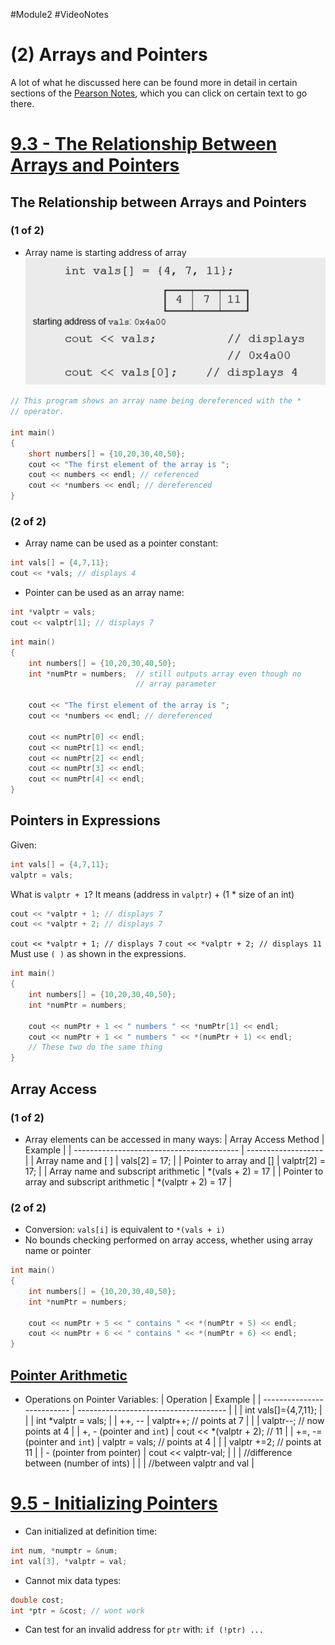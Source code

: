 #Module2 #VideoNotes
# (2) Arrays and Pointers
A lot of what he discussed here can be found more in detail in certain sections of the [Pearson Notes](../Pearson%20Notes), which you can click on certain text to go there.

# [9.3 - The Relationship Between Arrays and Pointers](../Pearson%20Notes/9.3%20-%20The%20Relationship%20Between%20Arrays%20and%20Pointers.md)
## The Relationship between Arrays and Pointers 
### (1 of 2)
- Array name is starting address of array
![](2%20-%20Pointers%20and%20Arrays%20Photos/Pointers%20and%20Arrays%20-%20The%20Relationship%20between%20Arrays%20and%20Pointers%201.png)
```c++
// This program shows an array name being dereferenced with the *
// operator.

int main()
{
	short numbers[] = {10,20,30,40,50};
	cout << "The first element of the array is ";
	cout << numbers << endl; // referenced
	cout << *numbers << endl; // dereferenced
}
```
### (2 of 2)
- Array name can be used as a pointer constant:
```c++
int vals[] = {4,7,11};
cout << *vals; // displays 4
```
- Pointer can be used as an array name:
```c++
int *valptr = vals;
cout << valptr[1]; // displays 7
```

```c++
int main()
{
	int numbers[] = {10,20,30,40,50};
	int *numPtr = numbers;  // still outputs array even though no
							// array parameter
	
	cout << "The first element of the array is ";
	cout << *numbers << endl; // dereferenced

	cout << numPtr[0] << endl;
	cout << numPtr[1] << endl;
	cout << numPtr[2] << endl;
	cout << numPtr[3] << endl;
	cout << numPtr[4] << endl;
}
```

## Pointers in Expressions
Given:
```c++
int vals[] = {4,7,11};
valptr = vals;
```
What is `valptr + 1`? It means (address in `valptr`) + (1 * size of an int)
```c++
cout << *valptr + 1; // displays 7
cout << *valptr + 2; // displays 7
```
`cout << *valptr + 1; // displays 7`
`cout << *valptr + 2; // displays 11`
Must use `( )` as shown in the expressions.
```c++
int main()
{
	int numbers[] = {10,20,30,40,50};
	int *numPtr = numbers; 
	
	cout << numPtr + 1 << " numbers " << *numPtr[1] << endl;
	cout << numPtr + 1 << " numbers " << *(numPtr + 1) << endl;
	// These two do the same thing
}
```

## Array Access
### (1 of 2)
- Array elements can be accessed in many ways:
| Array Access Method                       | Example             |
| ----------------------------------------- | ------------------- |
| Array name and [ ]                         | vals[2] = 17;       |
| Pointer to array and []                   | valptr[2] = 17;     |
| Array name and subscript arithmetic       | \*(vals + 2) = 17   |
| Pointer to array and subscript arithmetic | \*(valptr + 2) = 17 |
### (2 of 2)
- Conversion: `vals[i]` is equivalent to `*(vals + i)`
- No bounds checking performed on array access, whether using array name or pointer
```C++
int main()
{
	int numbers[] = {10,20,30,40,50};
	int *numPtr = numbers;  
	
	cout << numPtr + 5 << " contains " << *(numPtr + 5) << endl;
	cout << numPtr + 6 << " contains " << *(numPtr + 6) << endl;
}
```

## [Pointer Arithmetic](../Pearson%20Notes/9.4%20-%20Pointer%20Arithmetic.md)
- Operations on Pointer Variables:
| Operation                  | Example                               |
| -------------------------- | ------------------------------------- |
|                            | int vals[]={4,7,11};                  |
|                            | int \*valptr = vals;                  |
| ++, --                     | valptr++; // points at 7              |
|                            | valptr--; // now points at 4          |
| +, - (pointer and `int`)   | cout << \*(valptr + 2); // 11         |
| +=, -= (pointer and `int`) | valptr = vals; // points at 4         |
|                            | valptr +=2; // points at 11           |
| - (pointer from pointer)   | cout << valptr-val;                   |
|                            | //difference between (number of ints) |
|                            | //between valptr and val              |

# [9.5 - Initializing Pointers](../Pearson%20Notes/9.5%20-%20Initializing%20Pointers.md)
- Can initialized at definition time:
```c++
int num, *numptr = &num;
int val[3], *valptr = val;
```
- Cannot mix data types:
```c++
double cost;
int *ptr = &cost; // wont work
```
- Can test for an invalid address for `ptr` with: `if (!ptr) ...`